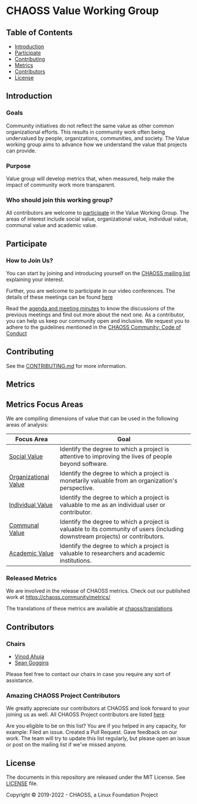 # CHAOSS Value Working Group

## Table of Contents

- [Introduction](#introduction)
- [Participate](#participate)
- [Contributing](#contributing)
- [Metrics](#metrics)
- [Contributors](#contributors)
- [License](#license)

## Introduction

### Goals

Community initiatives do not reflect the same value as other common organizational efforts. This results in community work often being undervalued by people, organizations, communities, and society. The Value working group aims to advance how we understand the value that projects can provide. 

### Purpose

Value group will develop metrics that, when measured, help make the impact of community work more transparent. 

### Who should join this working group?

All contributors are welcome to [participate](#participate) in the Value Working Group. The areas of interest include social value, organizational value, individual value, communal value and academic value.
  
## Participate

### How to Join Us?

You can start by joining and introducing yourself on the [CHAOSS mailing list](https://lists.linuxfoundation.org/mailman/listinfo/chaoss) explaining your interest. 

Further, you are welcome to participate in our video conferences. The details of these meetings can be found [here](https://chaoss.community/participate/)

Read the [agenda and meeting minutes](https://docs.google.com/document/d/1Bf6a1Ywi4m0Ywo4vuBBp3Q9_AA_QKbWf99WxAqRbpMw/edit#) to know the discussions of the previous meetings and find out more about the next one. 
As a contributor, you can help us keep our community open and inclusive. We request you to adhere to the guidelines mentioned in the [CHAOSS Community: Code of Conduct](https://github.com/chaoss/governance/blob/master/code-of-conduct.md)

## Contributing

See the [CONTRIBUTING.md](CONTRIBUTING.md) for more information.

## Metrics

## Metrics Focus Areas

We are compiling dimensions of value that can be used in the following areas of analysis:

| Focus Area | Goal |
| --- | --- |
|[Social Value](focus-areas/social-value/) | Identify the degree to which a project is attentive to improving the lives of people beyond software.|
|[Organizational Value](focus-areas/organizational-value/) | Identify the degree to which a project is monetarily valuable from an organization's perspective.|
|[Individual Value](focus-areas/individual-value/) | Identify the degree to which a project is valuable to me as an individual user or contributor.|
|[Communal Value](focus-areas/communal-value/) | Identify the degree to which a project is valuable to its community of users (including downstream projects) or contributors.|
|[Academic Value](focus-areas/academic-value/) | Identify the degree to which a project is valuable to researchers and academic institutions.|

### Released Metrics

We are involved in the release of CHAOSS metrics. Check out our published work at <https://chaoss.community/metrics/>

The translations of these metrics are available at [chaoss/translations](https://github.com/chaoss/translations)

## Contributors

### Chairs

- [Vinod Ahuja](https://github.com/vinodkahuja)
- [Sean Goggins](https://github.com/sgoggins)

 Please feel free to contact our chairs in case you require any sort of assistance.

### Amazing CHAOSS Project Contributors

We greatly appreciate our contributors at CHAOSS and look forward to your joining us as well. All CHAOSS Project contributors are listed [here](https://chaoss.community/metrics/#user-content-chaoss-contributors-include)

Are you eligible to be on this list? You are if you helped in any capacity, for example: Filed an issue. Created a Pull Request. Gave feedback on our work. The team will try to update this list regularly, but please open an issue or post
on the mailing list if we've missed anyone.

## License

The documents in this repository are released under the MIT License. See [LICENSE](LICENSE) file.

Copyright © 2019-2022 - CHAOSS, a Linux Foundation Project
